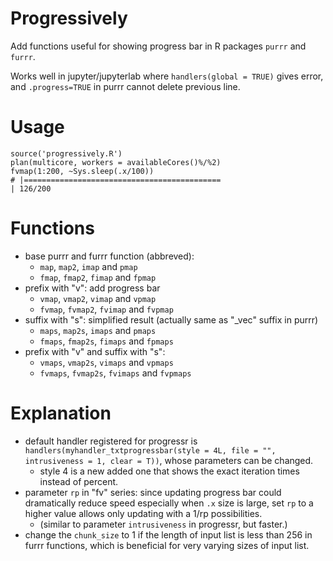 # Progressively

Add functions useful for showing progress bar in R packages `purrr` and `furrr`.

Works well in jupyter/jupyterlab where `handlers(global = TRUE)` gives error, and `.progress=TRUE` in purrr cannot delete previous line.

# Usage
```
source('progressively.R')
plan(multicore, workers = availableCores()%/%2)
fvmap(1:200, ~Sys.sleep(.x/100))
# |============================================                          | 126/200         
```

# Functions
- base purrr and furrr function (abbreved): 
  - `map`, `map2`, `imap` and `pmap`
  - `fmap`, `fmap2`, `fimap` and `fpmap`
- prefix with "v": add progress bar
  - `vmap`, `vmap2`, `vimap` and `vpmap`
  - `fvmap`, `fvmap2`, `fvimap` and `fvpmap`
- suffix with "s": simplified result (actually same as "_vec" suffix in purrr)
  - `maps`, `map2s`, `imaps` and `pmaps`
  - `fmaps`, `fmap2s`, `fimaps` and `fpmaps`
- prefix with "v" and suffix with "s":
  - `vmaps`, `vmap2s`, `vimaps` and `vpmaps`
  - `fvmaps`, `fvmap2s`, `fvimaps` and `fvpmaps`

# Explanation
- default handler registered for progressr is `handlers(myhandler_txtprogressbar(style = 4L, file = "", intrusiveness = 1, clear = T))`, whose parameters can be changed.
  - style 4 is a new added one that shows the exact iteration times instead of percent.
- parameter `rp` in "fv" series: since updating progress bar could dramatically reduce speed especially when `.x` size is large, set `rp` to a higher value allows only updating with a 1/rp possibilities.
  - (similar to parameter `intrusiveness` in progressr, but faster.)
- change the `chunk_size` to 1 if the length of input list is less than 256 in furrr functions, which is beneficial for very varying sizes of input list.

